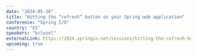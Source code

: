 ```yaml
---
date: "2024-05-30"
title: "Hitting the “refresh” button on your Spring web application"
conference: "Spring I/O"
country: "ES"
speakers: "bclozel"
externalLink: https://2024.springio.net/sessions/hitting-the-refresh-button-on-your-spring-web-application/
upcoming: true
---
```

